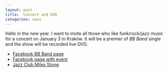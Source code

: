 ```yaml
---
layout: post
title:  Concert and DVD
categories: news
---
```


Hello in the new year. I want to invite all those who like funk/rock/jazz music for a concert on January 3 in Kraków.
It will be a premier of *BB Band* single and the show will be recorded live DVD.

* [Facebook BB Band page](https://www.facebook.com/bartoszbochenskiband?fref=ts)
* [Facebook page with event](https://www.facebook.com/events/188882177974966/)
* [Jazz Club Miles Stone](http://www.qubushotel.com/pl/milestone/)

